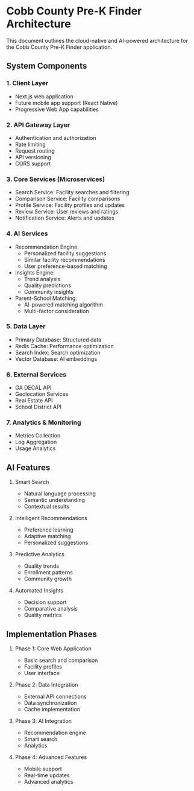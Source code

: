 # Cobb County Pre-K Finder Architecture

This document outlines the cloud-native and AI-powered architecture for the Cobb County Pre-K Finder application.

## System Components

### 1. Client Layer
- Next.js web application
- Future mobile app support (React Native)
- Progressive Web App capabilities

### 2. API Gateway Layer
- Authentication and authorization
- Rate limiting
- Request routing
- API versioning
- CORS support

### 3. Core Services (Microservices)
- Search Service: Facility searches and filtering
- Comparison Service: Facility comparisons
- Profile Service: Facility profiles and updates
- Review Service: User reviews and ratings
- Notification Service: Alerts and updates

### 4. AI Services
- Recommendation Engine:
  * Personalized facility suggestions
  * Similar facility recommendations
  * User preference-based matching
- Insights Engine:
  * Trend analysis
  * Quality predictions
  * Community insights
- Parent-School Matching:
  * AI-powered matching algorithm
  * Multi-factor consideration

### 5. Data Layer
- Primary Database: Structured data
- Redis Cache: Performance optimization
- Search Index: Search optimization
- Vector Database: AI embeddings

### 6. External Services
- GA DECAL API
- Geolocation Services
- Real Estate API
- School District API

### 7. Analytics & Monitoring
- Metrics Collection
- Log Aggregation
- Usage Analytics

## AI Features

1. Smart Search
   - Natural language processing
   - Semantic understanding
   - Contextual results

2. Intelligent Recommendations
   - Preference learning
   - Adaptive matching
   - Personalized suggestions

3. Predictive Analytics
   - Quality trends
   - Enrollment patterns
   - Community growth

4. Automated Insights
   - Decision support
   - Comparative analysis
   - Quality metrics

## Implementation Phases

1. Phase 1: Core Web Application
   - Basic search and comparison
   - Facility profiles
   - User interface

2. Phase 2: Data Integration
   - External API connections
   - Data synchronization
   - Cache implementation

3. Phase 3: AI Integration
   - Recommendation engine
   - Smart search
   - Analytics

4. Phase 4: Advanced Features
   - Mobile support
   - Real-time updates
   - Advanced analytics
